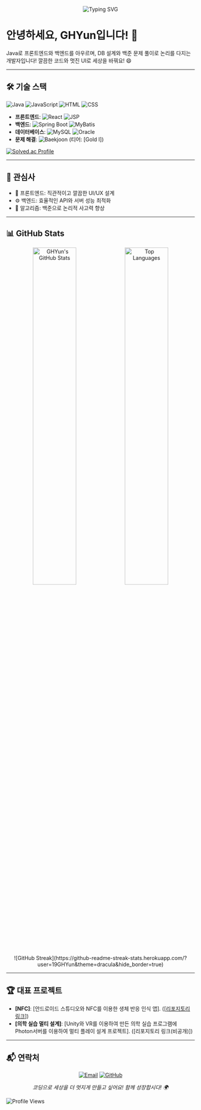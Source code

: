 <p align="center">
  <img src="https://readme-typing-svg.herokuapp.com?font=Fira+Code&size=24&pause=1000&color=007396&center=true&vCenter=true&width=440&lines=Hello,+I'm+GHYun!+%F0%9F%91%8B;Java+Developer+%26+Problem+Solver" alt="Typing SVG" />
</p>

# 안녕하세요, GHYun입니다! 🚀

Java로 프론트엔드와 백엔드를 아우르며, DB 설계와 백준 문제 풀이로 논리를 다지는 개발자입니다! 깔끔한 코드와 멋진 UI로 세상을 바꿔요! 😄

---

## 🛠️ 기술 스택
![Java](https://img.shields.io/badge/-Java-007396?logo=java&style=flat-square)
![JavaScript](https://img.shields.io/badge/-JavaScript-F7DF1E?logo=javascript&style=flat-square)
![HTML](https://img.shields.io/badge/-HTML5-E34F26?logo=html5&style=flat-square)
![CSS](https://img.shields.io/badge/-CSS3-1572B6?logo=css3&style=flat-square)

- **프론트엔드**: 
  ![React](https://img.shields.io/badge/-React-61DAFB?logo=react&style=flat-square)
  ![JSP](https://img.shields.io/badge/-JSP-007396?logo=java&style=flat-square)
- **백엔드**: 
  ![Spring Boot](https://img.shields.io/badge/-Spring_Boot-6DB33F?logo=spring-boot&style=flat-square)
  ![MyBatis](https://img.shields.io/badge/-MyBatis-000000?logo=mybatis&style=flat-square)
- **데이터베이스**: 
  ![MySQL](https://img.shields.io/badge/-MySQL-4479A1?logo=mysql&style=flat-square)
  ![Oracle](https://img.shields.io/badge/-Oracle-F80000?logo=oracle&style=flat-square)
- **문제 해결**: 
  ![Baekjoon](https://img.shields.io/badge/-Baekjoon-0055A4?logo=codeforces&style=flat-square) 
  (티어: [Gold I])
  
[![Solved.ac Profile](http://mazassumnida.wtf/api/generate_badge?boj=zxcvting1)](https://solved.ac/zxcvting1)

---

## 🌟 관심사
- 🎨 프론트엔드: 직관적이고 깔끔한 UI/UX 설계
- ⚙️ 백엔드: 효율적인 API와 서버 성능 최적화
- 🧠 알고리즘: 백준으로 논리적 사고력 향상

---

## 📊 GitHub Stats
<p align="center">
  <img src="https://github-readme-stats.vercel.app/api?username=19GHYun&show_icons=true&theme=dracula&hide_border=true" alt="GHYun's GitHub Stats" width="48%" />
  <img src="https://github-readme-stats.vercel.app/api/top-langs/?username=19GHYun&layout=compact&theme=dracula&hide_border=true" alt="Top Languages" width="48%" />
</p>
<p align="center">
  ![GitHub Streak](https://github-readme-streak-stats.herokuapp.com/?user=19GHYun&theme=dracula&hide_border=true)
</p>

---

## 🏆 대표 프로젝트
- **[NFC]**: [안드로이드 스튜디오와 NFC를 이용한 생체 반응 인식 앱]. ([[리포지토리 링크](https://github.com/19GHYun/snl_rf)])
- **[의학 실습 멀티 설계]**: [Unity와 VR를 이용하여 만든 의학 실습 프로그램에 Photon서버를 이용하여 멀티 플레이 설계 프로젝트]. ([리포지토리 링크(비공개)])

---

## 📬 연락처
<p align="center">
  <a href="mailto:[zxcvting1@gmail.com]"><img src="https://img.shields.io/badge/-Email-D14836?logo=gmail&style=for-the-badge" alt="Email"></a>
  <a href="https://github.com/19GHYun"><img src="https://img.shields.io/badge/-GitHub-181717?logo=github&style=for-the-badge" alt="GitHub"></a>
</p>

<p align="center">
  <i>코딩으로 세상을 더 멋지게 만들고 싶어요! 함께 성장합시다! 🌍</i>
</p>

![Profile Views](https://komarev.com/ghpvc/?username=19GHYun&color=blueviolet&style=flat-square)
